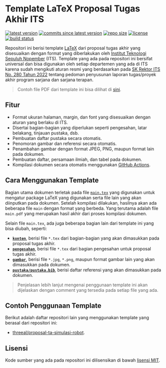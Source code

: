 # Template LaTeX Proposal Tugas Akhir ITS

[![latest version](https://img.shields.io/github/v/release/b201lab/template-proposal-ta-its)](https://github.com/b201lab/template-proposal-ta-its/releases/)
[![commits since latest version](https://img.shields.io/github/commits-since/b201lab/template-proposal-ta-its/latest)](https://github.com/b201lab/template-proposal-ta-its/commits/master)
[![repo size](https://img.shields.io/github/repo-size/b201lab/template-proposal-ta-its)](https://github.com/b201lab/template-buku-ta-its)
[![license](https://img.shields.io/github/license/b201lab/template-proposal-ta-its)](./LICENSE)
[![build status](https://img.shields.io/github/actions/workflow/status/b201lab/template-proposal-ta-its/ci.yml?branch=main)](https://github.com/b201lab/template-proposal-ta-its/actions)

Repositori ini berisi template [LaTeX](https://www.latex-project.org/) dari proposal tugas akhir yang disesuaikan dengan format yang diberlakukan oleh [Institut Teknologi Sepuluh Nopember](https://www.its.ac.id/) (ITS). Template yang ada pada repositori ini bersifat universal dan bisa digunakan oleh setiap departemen yang ada di ITS karena sudah mengikuti aturan resmi yang berdasarkan pada [SK Rektor ITS No. 280 Tahun 2022](https://www.its.ac.id/pendidikan/wp-content/uploads/sites/112/2022/03/280-SK-Rektor-ttg-Pedoman-Penyusunan-Laporan-Tugas-Akhir-Sarjana-Sarjana-Terapan.pdf) tentang pedoman penyusunan laporan tugas/proyek akhir program sarjana dan sarjana terapan.

> Contoh file PDF dari template ini bisa dilihat di [sini](https://b201lab.github.io/template-proposal-ta-its/proposal-ta.pdf).

## Fitur

- Format ukuran halaman, margin, dan font yang disesuaikan dengan aturan yang berlaku di ITS.
- Disertai bagian-bagian yang diperlukan seperti pengesahan, latar belakang, tinjauan pustaka, dsb.
- Pembuatan daftar pustaka secara otomatis.
- Penomoran gambar dan referensi secara otomatis.
- Penambahan gambar dengan format JPEG, PNG, maupun format lain pada dokumen.
- Pembuatan daftar, persamaan ilmiah, dan tabel pada dokumen.
- Kompilasi dokumen secara otomatis menggunakan [GitHub Actions](https://github.com/features/actions).

## Cara Menggunakan Template

Bagian utama dokumen terletak pada file [`main.tex`](./main.tex) yang digunakan untuk mengatur package LaTeX yang digunakan serta file lain yang akan diinputkan pada dokumen.
Setelah kompilasi dilakukan, hasilnya akan ada beberapa file `main` dengan format yang berbeda.
Yang terutama adalah file `main.pdf` yang merupakan hasil akhir dari proses kompilasi dokumen.

Selain file `main.tex`, ada juga beberapa bagian lain dari template ini yang bisa diubah, seperti:
- **[`konten`](./konten)**, berisi file `*.tex` dari bagian-bagian yang akan dimasukkan pada proposal tugas akhir.
- **[`pengesahan`](./pengesahan)**, berisi file `*.tex` dari bagian pengesahan untuk proposal tugas akhir.
- **[`gambar`](./gambar)**, berisi file `*.jpg`, `*.png`, maupun format gambar lain yang akan dimasukkan pada dokumen.
- **[`pustaka/pustaka.bib`](./pustaka/pustaka.bib)**, berisi daftar referensi yang akan dimasukkan pada dokumen.

> Penjelasan lebih lanjut mengenai penggunaan template ini akan dijelaskan dengan comment yang tersedia pada setiap file yang ada.

## Contoh Penggunaan Template

Berikut adalah daftar repositori lain yang menggunakan template yang berasal dari repositori ini:
- [threeal/proposal-ta-simulasi-robot](https://github.com/threeal/proposal-ta-simulasi-robot).

## Lisensi

Kode sumber yang ada pada repositori ini dilisensikan di bawah [lisensi MIT](./LICENSE).
